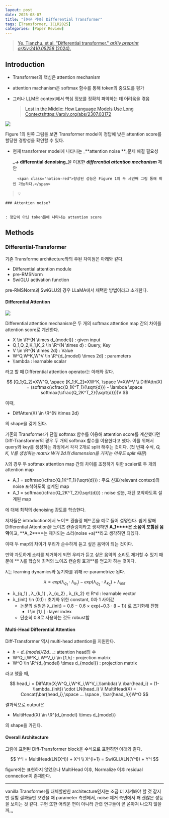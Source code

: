```yaml
---
layout: post
date: 2025-08-07
title: "[논문 리뷰] Differential Transformer"
tags: [Transformer, ICLR2025]
categories: [Paper Review]
---
```


> [Ye, Tianzhu, et al. "Differential transformer." ](https://arxiv.org/abs/2410.05258)[_arXiv preprint arXiv:2410.05258_](https://arxiv.org/abs/2410.05258)[ (2024).](https://arxiv.org/abs/2410.05258)



## Introduction

- Transformer의 핵심은 attention mechanism
- attention machanism은 softmax 함수를 통해 token의 중요도를 평가
- 그러나 LLM은 context에서 핵심 정보를 정확히 파악하는 데 어려움을 겪음

	> [Lost in the Middle: How Language Models Use Long Contextshttps://arxiv.org/abs/2307.03172](https://arxiv.org/abs/2307.03172)


![](https://prod-files-secure.s3.us-west-2.amazonaws.com/542b861c-36a8-4051-84e5-8804b6728dba/9083ea56-691a-4752-ae26-47f403431ac8/image.png?X-Amz-Algorithm=AWS4-HMAC-SHA256&X-Amz-Content-Sha256=UNSIGNED-PAYLOAD&X-Amz-Credential=ASIAZI2LB466VFDALWY3%2F20251005%2Fus-west-2%2Fs3%2Faws4_request&X-Amz-Date=20251005T131319Z&X-Amz-Expires=3600&X-Amz-Security-Token=IQoJb3JpZ2luX2VjENv%2F%2F%2F%2F%2F%2F%2F%2F%2F%2FwEaCXVzLXdlc3QtMiJGMEQCIAGr2NOEUQolj%2FtW4kQwJUTE5FiSHONhuQ6j4J%2BWtMIEAiAFi1T25EBGMGuthBsCaxK5hnRrdgae2YvrU6iR1FOKair%2FAwh0EAAaDDYzNzQyMzE4MzgwNSIM08OCSxeBRScdG9MJKtwDhppLPMFPHVTJ1rnXDCh7DzdLj%2FIFI%2BG82zAIr9TDaDTy%2FsCfrZWtSxqmCIbpGFiE547q1js5p4VNeSK%2F%2F85krwdKCjU43m6L9ayugGw1RRO4Ih%2F1yB5RZ17rM%2FVquX93lUKQpbZ5W4rnfBBfbFtWRBMOADny1%2FzqDCbrBzaY67%2BRfX2VF1ZrZBfN1quGFNfIBFtA16h%2FREOJ72ATKtz6u8LHPgkg7YtipHQkfq%2FPmgBKg6%2FSDZBvVo1e2%2Fm3XvPuRLhzzBBfBtAFcWkd0m6dsKj9D%2B4d%2BvriYsifhk%2Fc7r7qILtROGlO00UsKG%2BjWUzk6AvYvZUKl1KtKha9Kkn2OK2yM4cn6AO%2Fhw6y2sRFl%2BKrNktXVSmckCmMJDpACoYGrWYKsmmaX%2Byg%2BqqtbJQU8xYA3Hk4eaKpnZuLko%2BOS2gQ50LyHXo%2F%2Fk%2F%2BN7oxVX2txB5MrGrRH3YzHvhYT99dvJDAznSU9L%2Ffj6Z1ZUF1Mo2Y2TXefThBVB0hS7g9jDJ3IN9h9I8rUOaLQMr4%2BNyP%2BQOAokYALM%2Bb4wHTsisC%2Fk9dSsm3QupsWsTL%2BZZx9lH5bl7hmylY8B2pXi4cAHGhTIHedOHJoOOXKFC0dzKzliRJ%2BA1XWaB2G1wT7Asws6WJxwY6pgGKNWhCAUxZtVgnNEGKyU3SX%2BYs37gbAmhCviV2vg6tOHf6cSbvcn%2BExJy239h07ZfaXwjnKKe1XyU0zGD1MmEprF9AXHhCLj3W4Zi67sZ6nD6x8JQHIbYwhUGhdCqr7lWbEAKn0Rw3zPG1yg4%2FkVJI51rCG4yPtr2QxOyyaud%2FQcZPwPz%2FYv7Vm88jJqE9YNQWeXb2tkwkYlNyniH1jr6B3tOAtVh8&X-Amz-Signature=d47237095f9a9e5b1e1e85e3085807b333de941ae0f7c1752bc6249f36c1ebaf&X-Amz-SignedHeaders=host&x-amz-checksum-mode=ENABLED&x-id=GetObject)


Figure 1의 왼쪽 그림을 보면 Transformer model이 정답에 낮은 attention score를 할당한 경향성을 확인할 수 있다.

- 현재 transformer model에 나타나는 _**attention noise **_문제 해결 필요성

	_**→ differential denoising**_을 이용한 _**differential attention mechanism**_ 제안


		<span class="notion-red">향상된 성능은 Figure 1의 두 세번째 그림 통해 확인 가능하다.</span>


> 💡 


	### Attention noise?


	: 정답이 아닌 token들에 나타나는 attention score



## Methods



### Differential-Transformer


기존 Transforme architecture와의 주된 차이점은 아래와 같다.

- Differential attention module
- pre-RMSNorm
- SwiGLU activation function

pre-RMSNorm과 SwiGLU의 경우 LLaMA에서 채택한 방법이라고 소개한다.



#### Differential Attention


![](https://prod-files-secure.s3.us-west-2.amazonaws.com/542b861c-36a8-4051-84e5-8804b6728dba/116d70b2-1963-4810-9167-f4c7d8a06e8f/image.png?X-Amz-Algorithm=AWS4-HMAC-SHA256&X-Amz-Content-Sha256=UNSIGNED-PAYLOAD&X-Amz-Credential=ASIAZI2LB466VFDALWY3%2F20251005%2Fus-west-2%2Fs3%2Faws4_request&X-Amz-Date=20251005T131319Z&X-Amz-Expires=3600&X-Amz-Security-Token=IQoJb3JpZ2luX2VjENv%2F%2F%2F%2F%2F%2F%2F%2F%2F%2FwEaCXVzLXdlc3QtMiJGMEQCIAGr2NOEUQolj%2FtW4kQwJUTE5FiSHONhuQ6j4J%2BWtMIEAiAFi1T25EBGMGuthBsCaxK5hnRrdgae2YvrU6iR1FOKair%2FAwh0EAAaDDYzNzQyMzE4MzgwNSIM08OCSxeBRScdG9MJKtwDhppLPMFPHVTJ1rnXDCh7DzdLj%2FIFI%2BG82zAIr9TDaDTy%2FsCfrZWtSxqmCIbpGFiE547q1js5p4VNeSK%2F%2F85krwdKCjU43m6L9ayugGw1RRO4Ih%2F1yB5RZ17rM%2FVquX93lUKQpbZ5W4rnfBBfbFtWRBMOADny1%2FzqDCbrBzaY67%2BRfX2VF1ZrZBfN1quGFNfIBFtA16h%2FREOJ72ATKtz6u8LHPgkg7YtipHQkfq%2FPmgBKg6%2FSDZBvVo1e2%2Fm3XvPuRLhzzBBfBtAFcWkd0m6dsKj9D%2B4d%2BvriYsifhk%2Fc7r7qILtROGlO00UsKG%2BjWUzk6AvYvZUKl1KtKha9Kkn2OK2yM4cn6AO%2Fhw6y2sRFl%2BKrNktXVSmckCmMJDpACoYGrWYKsmmaX%2Byg%2BqqtbJQU8xYA3Hk4eaKpnZuLko%2BOS2gQ50LyHXo%2F%2Fk%2F%2BN7oxVX2txB5MrGrRH3YzHvhYT99dvJDAznSU9L%2Ffj6Z1ZUF1Mo2Y2TXefThBVB0hS7g9jDJ3IN9h9I8rUOaLQMr4%2BNyP%2BQOAokYALM%2Bb4wHTsisC%2Fk9dSsm3QupsWsTL%2BZZx9lH5bl7hmylY8B2pXi4cAHGhTIHedOHJoOOXKFC0dzKzliRJ%2BA1XWaB2G1wT7Asws6WJxwY6pgGKNWhCAUxZtVgnNEGKyU3SX%2BYs37gbAmhCviV2vg6tOHf6cSbvcn%2BExJy239h07ZfaXwjnKKe1XyU0zGD1MmEprF9AXHhCLj3W4Zi67sZ6nD6x8JQHIbYwhUGhdCqr7lWbEAKn0Rw3zPG1yg4%2FkVJI51rCG4yPtr2QxOyyaud%2FQcZPwPz%2FYv7Vm88jJqE9YNQWeXb2tkwkYlNyniH1jr6B3tOAtVh8&X-Amz-Signature=109ef55f3e171ae68d0076245cdd0f9bf3076a8914552191c3164da384f2ddbc&X-Amz-SignedHeaders=host&x-amz-checksum-mode=ENABLED&x-id=GetObject)


Differential attention mechanism은 두 개의 softmax attention map 간의 차이를 attention score로 계산한다.

- X \in \R^{N \times d\_{model}} : given input
- Q\_1,Q\_2,K\_1,K\_2 \in \R^{N \times d} : Query, Key
- V \in \R^{N \times 2d} : Value
- W^Q,W^K,W^V \in \R^{d\_{model} \times 2d} : parameters
- \lambda : learnable scalar

라고 할 때 Differential attention operator는 아래와 같다.


$$
[Q_1;Q_2]=XW^Q, \space [K_1;K_2]=XW^K, \space V=XW^V \\
DiffAttn(X) = (softmax(\cfrac{Q_1K^T_1}{\sqrt{d}}) - \lambda \space softmax(\cfrac{Q_2K^T_2}{\sqrt{d}}))V
$$


이때,

- DiffAtten(X) \in \R^{N \times 2d}

의 shape을 갖게 된다.


기존의 Transformer가 단일 softmax 함수를 이용해 attention score를 계산했다면 Diff-Transformer의 경우 두 개의 softmax 함수를 이용한다고 했다. 이를 위해서 query와 key를 생성하는 과정에서 각각 2개로 split 해주는 것이다. <span class="notion-red">(첫 번째 수식, </span><span class="notion-red">_Q, K, V를 생성하는 matrix W가 2d의 dismension을 가지는 이유도 split 때문_</span><span class="notion-red">)</span>


 λ의 경우 두 softmax attention map 간의 차이를 조정하기 위한 scaler로 두 개의 attention map

- A\_1 = softmax(\cfrac{Q\_1K^T\_1}{\sqrt{d}}) : 주요 신호(relevant context)와 noise 포착하도록 설계된 map
- A\_1 = softmax(\cfrac{Q\_2K^T\_2}{\sqrt{d}}) : noise 성분, 패턴 포착하도록 설계된 map 

에 대해 최적의 denoising 강도를 학습한다.


저자들은 introduction에서 노이즈 캔슬링 헤드폰을 예로 들어 설명한다. 쉽게 말해 Differential Attention을 노이즈 캔슬링이라고 생각하면 **A\_1****은 소음이 포함된 음악**이고, **A\_2****는 제거되는 소리(noise +a)**라고 생각하면 되겠다. 


이때 두 map의 차이가 우리가 순수하게 듣고 싶은 음악이 되는 것이다. 


만약 과도하게 소리를 제거하게 되면 우리가 듣고 싶은 음악의 소리도 제거할 수 있기 때문에 ** λ를 학습해 최적의 노이즈 캔슬링 효과**를 얻고자 하는 것이다.


λ는 learning dynamics와 동기화를 위해 re-parametrize 된다.


$$
\lambda = exp(\lambda_{q_1} \cdot \lambda_{k_1}) - exp(\lambda_{q_2} \cdot \lambda_{k_2}) + \lambda_{init}
$$

- λ\_{q\_1} , λ\_{k\_1} , λ\_{q\_2} , λ\_{k\_2} ∈ R^d : learnable vector
- λ\_{init} \in (0,1) : 초기화 위한 constant, 0과 1 사이값
	- 논문의 실험은 λ\_{init} = 0.8 − 0.6 × exp(−0.3 · (l − 1)) 로 초기화해 진행
		- l \in [1,L] : layer index
	- 단순히 0.8로 사용하는 것도 robust함


#### **Multi-Head Differential Attention**


Diff-Transformer 역시 multi-head attention을 지원한다.

- _h = d\_{model}/2d__ _: attention head의 수
- W^Q\_i,W^K\_i,W^V\_i,i \in [1,h] : projection matrix
- W^O \in \R^{d\_{model} \times d\_{model}} : projection matrix

라고 했을 때,


$$
head_i = DiffAttn(X;W^Q_i,W^K_i,W^V_i,\lambda) \\
\bar{head_i} = (1-\lambda_{init}) \cdot LN(head_i) \\
MultiHead(X) = Concat(\bar{head_i},\space ... \space , \bar{head_h})W^O
$$


결과적으로 output은

- MultiHead(X) \in \R^{d\_{model} \times d\_{model}}

의 shape을 가진다.



#### Overall Architecture


그림에 표현된 Diff-Transformer block을 수식으로 표현하면 아래와 같다.


$$
Y^l = MultiHead(LN(X^l)) + X^l \\
X^{l+1} = SwiGLU(LN(Y^l)) + Y^l
$$


figure에는 표현하지 않았으나 MultiHead 이후, Normalize 이후 residual connection이 존재한다.


---


vanilla Transformer를 대체할만한 architecture인지는 조금 더 지켜봐야 할 것 같지만 실험 결과들만 보았을 때 parameter 측면에서, noise 제거 측면에서 꽤 괜찮은 성능을 보이는 것 같다. 구현 또한 어려운 편이 아니라 관련 연구들이 곧 쏟아져 나오지 않을까,,,

